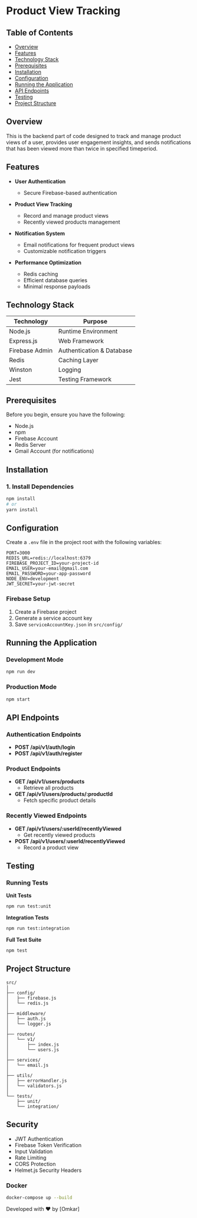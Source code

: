 # Product View Tracking 

## Table of Contents
- [Overview](#overview)
- [Features](#features)
- [Technology Stack](#technology-stack)
- [Prerequisites](#prerequisites)
- [Installation](#installation)
- [Configuration](#configuration)
- [Running the Application](#running-the-application)
- [API Endpoints](#api-endpoints)
- [Testing](#testing)
- [Project Structure](#project-structure)

## Overview

This is the backend part of code designed to track and manage product views of a user, provides user engagement insights, and sends notifications that has been viewed more than twice in specified timeperiod.

## Features

- **User Authentication**
  - Secure Firebase-based authentication

- **Product View Tracking**
  - Record and manage product views
  - Recently viewed products management

- **Notification System**
  - Email notifications for frequent product views
  - Customizable notification triggers

- **Performance Optimization**
  - Redis caching
  - Efficient database queries
  - Minimal response payloads

## Technology Stack

| Technology  | Purpose |
|-----------|---------|
| Node.js | Runtime Environment |
| Express.js | Web Framework |
| Firebase Admin | Authentication & Database |
| Redis | Caching Layer |
| Winston | Logging |
| Jest | Testing Framework |

## Prerequisites

Before you begin, ensure you have the following:

- Node.js 
- npm 
- Firebase Account
- Redis Server
- Gmail Account (for notifications)

## Installation

### 1. Install Dependencies

```bash
npm install
# or
yarn install
```

## Configuration

Create a `.env` file in the project root with the following variables:

```dotenv
PORT=3000
REDIS_URL=redis://localhost:6379
FIREBASE_PROJECT_ID=your-project-id
EMAIL_USER=your-email@gmail.com
EMAIL_PASSWORD=your-app-password
NODE_ENV=development
JWT_SECRET=your-jwt-secret
```

### Firebase Setup

1. Create a Firebase project
2. Generate a service account key
3. Save `serviceAccountKey.json` in `src/config/`

## Running the Application

### Development Mode

```bash
npm run dev
```

### Production Mode

```bash
npm start
```

## API Endpoints

### Authentication Endpoints

- **POST /api/v1/auth/login**
- **POST /api/v1/auth/register**

### Product Endpoints

- **GET /api/v1/users/products**
  - Retrieve all products
- **GET /api/v1/users/products/:productId**
  - Fetch specific product details

### Recently Viewed Endpoints

- **GET /api/v1/users/:userId/recentlyViewed**
  - Get recently viewed products
- **POST /api/v1/users/:userId/recentlyViewed**
  - Record a product view

## Testing

### Running Tests

**Unit Tests**
```bash
npm run test:unit
```

**Integration Tests**
```bash
npm run test:integration
```

**Full Test Suite**
```bash
npm test
```

## Project Structure

```
src/
│
├── config/
│   ├── firebase.js
│   └── redis.js
│
├── middleware/
│   ├── auth.js
│   └── logger.js
│
├── routes/
│   └── v1/
│       ├── index.js
│       └── users.js
│
├── services/
│   └── email.js
│
├── utils/
│   ├── errorHandler.js
│   └── validators.js
│
└── tests/
    ├── unit/
    └── integration/
```

## Security

- JWT Authentication
- Firebase Token Verification
- Input Validation
- Rate Limiting
- CORS Protection
- Helmet.js Security Headers

### Docker

```bash
docker-compose up --build
```

Developed with ❤️ by [Omkar]
